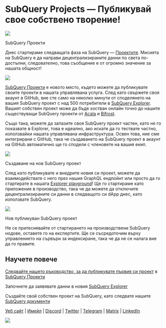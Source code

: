 # SubQuery Projects — Публикувай свое собствено творение!

![](https://miro.medium.com/max/1400/0*Jhkt10DyMiptFocJ)

SubQuery Проекти

Днес стартираме следващата фаза на SubQuery — [Проектите](https://project.subquery.network). Мисията на SubQuery е да направи децентрализираните данни по света по-достъпни, следователно, това съобщение е от огромно значение за нашата общност!



![](https://miro.medium.com/max/464/0*FTsLOuy0A4cWEwcp)

[SubQuery Проекти](https://project.subquery.network) е новото място, където можете да публикувате своите проекти в нашата управлявана услуга. След като свържете своя акаунт в GitHub, вие сте само на няколко минути от споделянето на вашия SubQuery проект с над 500 потребители в [SubQuery Explorer](https://explorer.subquery.network/). Вашият собствен проект може да бъде хостван онлайн точно до нашите съществуващи SubQuery проекти от [Acala](https://explorer.subquery.network/subquery/OnFinality-io/acala-subql) и [Bifrost](https://explorer.subquery.network/subquery/bifrost-finance/subql).

Също така, можете да запазите своя SubQuery проект частен, като не го показвате в Explorer, това е идеално, ако искате да го тествате частно, използвайки нашата управлявана инфраструктура. Освен това, ние сме интегрирани с GitHub, така че създаването на SubQuery проект в акаунт на GitHub автоматично ще го сподели с членовете на вашия екип.



![](https://miro.medium.com/max/1400/1*IupCbHA6aaal26sYbK-Hbw.png)

Създаване на нов SubQuery проект

След като публикувате и внедрите новия си проект, можете да взаимодействате с него през нашия GraphQL ендпойнт или просто да го стартирате в нашата [Explorer playground](https://explorer.subquery.network/)! Ще го стартираме като приложение в производство, така че да можете да отключите децентрализираните си данни в следващото си dApp днес, като използвате SubQuery.



![](https://miro.medium.com/max/1400/1*Re6uHuy05UzWttfWQBM6hg.png)

Нов публикуван SubQuery проект

Не се притеснявайте от стартирането на производствени SubQuery нодове, оставете го на експертите. Ще се съсредоточим върху управлението на сървъри за индексиране, така че да не се налага вие да го правите.

## Научете повече

[Следвайте нашето ръководство, за да публикувате първия си проект](https://doc.subquery.network/publish/publish.html) в [SubQuery Проекти](https://project.subquery.network)

Започнете да заявявате данни в новия [SubQuery Explorer](https://explorer.subquery.network/)

Създайте свой собствен проект на SubQuery, като следвате нашите [SubQuery документи](https://doc.subquery.network/)

[Уеб сайт](https://subquery.network/) | [Имейл](mailto:hello@subquery.network) | [Discord](https://discord.com/invite/78zg8aBSMG) | [Twitter](https://twitter.com/subquerynetwork) | [Telegram](https://t.me/subquerynetwork) | [Matrix](https://matrix.to/#/#subquery:matrix.org) | [LinkedIn](https://www.linkedin.com/company/subquery)

![](https://miro.medium.com/max/1400/0*4Yetj66AO5gHV2rt)